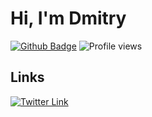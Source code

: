 # Hi, I'm Dmitry

 [![Github Badge](https://img.shields.io/badge/-scerka-grey?style=flat&logo=github&logoColor=white&link=https://github.com/scerka)](https://www.github.com/pedes/) ![Profile views](https://komarev.com/ghpvc/?username=scerka)

## Links
 [![Twitter Link](https://img.shields.io/badge/-scerka-00acee?style=flat&logo=twitter&logoColor=white&link=https://twitter.com/scerka73)](https://twitter.com/scerka73)
